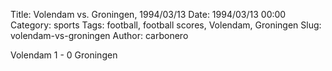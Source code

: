 Title: Volendam vs. Groningen, 1994/03/13
Date: 1994/03/13 00:00
Category: sports
Tags: football, football scores, Volendam, Groningen
Slug: volendam-vs-groningen
Author: carbonero


Volendam 1 - 0 Groningen
